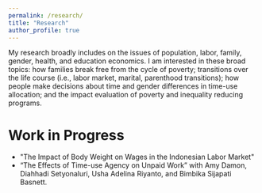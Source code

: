 ```yaml
---
permalink: /research/
title: "Research"
author_profile: true
---
```


My research broadly includes on the issues of population, labor, family, gender, health, and education economics. I am interested in these broad topics: how families break free from the cycle of poverty; transitions over the life course (i.e., labor market, marital, parenthood transitions); how people make decisions about time and gender differences in time-use allocation; and the impact evaluation of poverty and inequality reducing programs.

Work in Progress
======
* "The Impact of Body Weight on Wages in the Indonesian Labor Market"
* “The Effects of Time-use Agency on Unpaid Work” with Amy Damon, Diahhadi Setyonaluri, Usha Adelina Riyanto, and Bimbika Sijapati Basnett.
